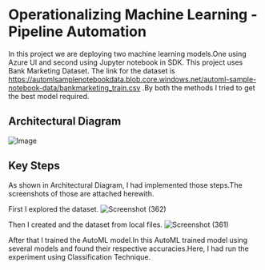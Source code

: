 # Operationalizing Machine Learning - Pipeline Automation
In this project we are deploying two machine learning models.One using Azure UI and second using Jupyter notebook in SDK. This project uses Bank Marketing Dataset. The link for the dataset is https://automlsamplenotebookdata.blob.core.windows.net/automl-sample-notebook-data/bankmarketing_train.csv .By both the methods I tried to get the best model required.

## Architectural Diagram
![Image](https://user-images.githubusercontent.com/75804779/103789839-75e8a800-5066-11eb-8728-69dc09ecbd71.png)

## Key Steps
As shown in Architectural Diagram, I had implemented those steps.The screenshots of those are attached herewith.

First I explored the dataset.
![Screenshot (362)](https://user-images.githubusercontent.com/75804779/103796845-ba2b7680-506d-11eb-9afb-efe99d75b512.png)

Then I created and the dataset from local files.
![Screenshot (361)](https://user-images.githubusercontent.com/75804779/103796292-075b1880-506d-11eb-8115-9fe4e8357455.png)

After that I trained the AutoML model.In this AutoML trained model using several models and found their respective accuracies.Here, I had run the experiment using Classification Technique.

